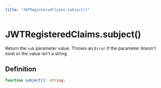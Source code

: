 ```yaml
---
title: "JWTRegisteredClaims.subject()"
---
```


# JWTRegisteredClaims.subject()

Return the `sub` parameter value. Throws an `Error` if the parameter doesn't exist or the value isn't a string.

## Definition

```ts
function subject(): string;
```
